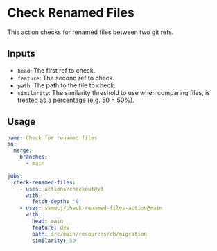 # Check Renamed Files

This action checks for renamed files between two git refs.

## Inputs

- `head`: The first ref to check.
- `feature`: The second ref to check.
- `path`: The path to the file to check.
- `similarity`: The similarity threshold to use when comparing files, is treated as a percentage (e.g. 50 = 50%).

## Usage

```yaml
name: Check for renamed files
on:
  merge:
    branches:
      - main

jobs:
  check-renamed-files:
    - uses: actions/checkout@v3
      with:
        fetch-depth: '0'
    - uses: sammcj/check-renamed-files-action@main
      with:
        head: main
        feature: dev
        path: src/main/resources/db/migration
        similarity: 50
```
